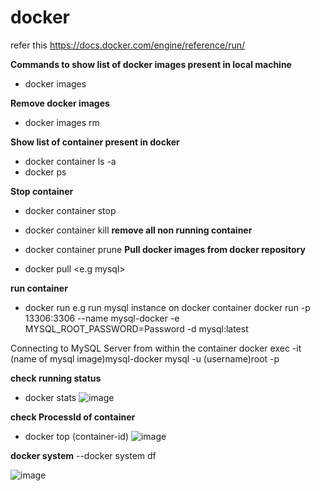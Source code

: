 # docker
refer this https://docs.docker.com/engine/reference/run/

**Commands to show list of docker images present in local machine**

- docker images

**Remove docker images**
- docker images rm <image-id>

**Show list of container present in docker**

- docker container ls -a
- docker ps
 
 **Stop container**
 
 - docker container stop <container-id>
 - docker container kill <container-id>
**remove all non running container**
 - docker container prune
**Pull docker images from docker repository**

- docker pull <e.g mysql>

**run container**
- docker run 
 e.g run mysql instance on docker container
 docker run -p 13306:3306 --name mysql-docker -e MYSQL_ROOT_PASSWORD=Password -d mysql:latest
 
 Connecting to MySQL Server from within the container
 docker exec -it (name of mysql image)mysql-docker mysql -u (username)root -p
 
 **check running status**
 - docker stats
 ![image](https://user-images.githubusercontent.com/44174633/174795099-f443ec39-5aa7-42f0-b929-01784041892f.png)

 **check ProcessId of container**
 - docker top (container-id)
 ![image](https://user-images.githubusercontent.com/44174633/174795564-5d308901-f623-418b-8c02-3613349235d6.png)
 
 **docker system**
 --docker system df
 
 ![image](https://user-images.githubusercontent.com/44174633/174796101-4538bc8a-ce98-4d27-854e-235a5b98937a.png)

 


